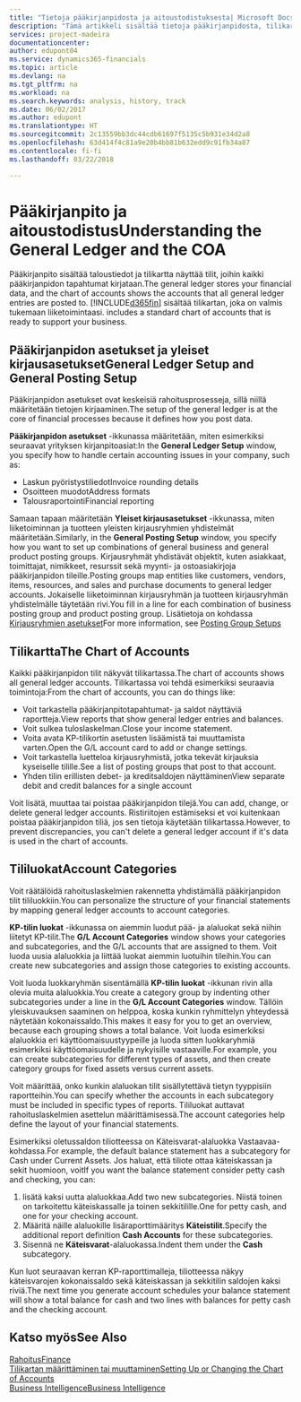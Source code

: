 ```yaml
---
title: "Tietoja pääkirjanpidosta ja aitoustodistuksesta| Microsoft Docs"
description: "Tämä artikkeli sisältää tietoja pääkirjanpidosta, tilikartasta ja tililuokista."
services: project-madeira
documentationcenter: 
author: edupont04
ms.service: dynamics365-financials
ms.topic: article
ms.devlang: na
ms.tgt_pltfrm: na
ms.workload: na
ms.search.keywords: analysis, history, track
ms.date: 06/02/2017
ms.author: edupont
ms.translationtype: HT
ms.sourcegitcommit: 2c13559bb3dc44cdb61697f5135c5b931e34d2a8
ms.openlocfilehash: 63d414f4c81a9e20b4bb81b632edd9c91fb34a87
ms.contentlocale: fi-fi
ms.lasthandoff: 03/22/2018

---
```

# <a name="understanding-the-general-ledger-and-the-coa"></a><span data-ttu-id="18bdd-103">Pääkirjanpito ja aitoustodistus</span><span class="sxs-lookup"><span data-stu-id="18bdd-103">Understanding the General Ledger and the COA</span></span>
<span data-ttu-id="18bdd-104">Pääkirjanpito sisältää taloustiedot ja tilikartta näyttää tilit, joihin kaikki pääkirjanpidon tapahtumat kirjataan.</span><span class="sxs-lookup"><span data-stu-id="18bdd-104">The general ledger stores your financial data, and the chart of accounts shows the accounts that all general ledger entries are posted to.</span></span> [!INCLUDE[d365fin](includes/d365fin_md.md)]<span data-ttu-id="18bdd-105"> sisältää tilikartan, joka on valmis tukemaan liiketoimintaasi.</span><span class="sxs-lookup"><span data-stu-id="18bdd-105"> includes a standard chart of accounts that is ready to support your business.</span></span>

## <a name="general-ledger-setup-and-general-posting-setup"></a><span data-ttu-id="18bdd-106">Pääkirjanpidon asetukset ja yleiset kirjausasetukset</span><span class="sxs-lookup"><span data-stu-id="18bdd-106">General Ledger Setup and General Posting Setup</span></span>
<span data-ttu-id="18bdd-107">Pääkirjanpidon asetukset ovat keskeisiä rahoitusprosesseja, sillä niillä määritetään tietojen kirjaaminen.</span><span class="sxs-lookup"><span data-stu-id="18bdd-107">The setup of the general ledger is at the core of financial processes because it defines how you post data.</span></span>  

<span data-ttu-id="18bdd-108">**Pääkirjanpidon asetukset** -ikkunassa määritetään, miten esimerkiksi seuraavat yrityksen kirjanpitoasiat:</span><span class="sxs-lookup"><span data-stu-id="18bdd-108">In the **General Ledger Setup** window, you specify how to handle certain accounting issues in your company, such as:</span></span>  

* <span data-ttu-id="18bdd-109">Laskun pyöristystiliedot</span><span class="sxs-lookup"><span data-stu-id="18bdd-109">Invoice rounding details</span></span>  
* <span data-ttu-id="18bdd-110">Osoitteen muodot</span><span class="sxs-lookup"><span data-stu-id="18bdd-110">Address formats</span></span>  
* <span data-ttu-id="18bdd-111">Talousraportointi</span><span class="sxs-lookup"><span data-stu-id="18bdd-111">Financial reporting</span></span>  

<span data-ttu-id="18bdd-112">Samaan tapaan määritetään **Yleiset kirjausasetukset** -ikkunassa, miten liiketoiminnan ja tuotteen yleisten kirjausryhmien yhdistelmät määritetään.</span><span class="sxs-lookup"><span data-stu-id="18bdd-112">Similarly, in the **General Posting Setup** window, you specify how you want to set up combinations of general business and general product posting groups.</span></span> <span data-ttu-id="18bdd-113">Kirjausryhmät yhdistävät objektit, kuten asiakkaat, toimittajat, nimikkeet, resurssit sekä myynti- ja ostoasiakirjoja pääkirjanpidon tileille.</span><span class="sxs-lookup"><span data-stu-id="18bdd-113">Posting groups map entities like customers, vendors, items, resources, and sales and purchase documents to general ledger accounts.</span></span> <span data-ttu-id="18bdd-114">Jokaiselle liiketoiminnan kirjausryhmän ja tuotteen kirjausryhmän yhdistelmälle täytetään rivi.</span><span class="sxs-lookup"><span data-stu-id="18bdd-114">You fill in a line for each combination of business posting group and product posting group.</span></span> <span data-ttu-id="18bdd-115">Lisätietoja on kohdassa [Kirjausryhmien asetukset](finance-posting-groups.md)</span><span class="sxs-lookup"><span data-stu-id="18bdd-115">For more information, see [Posting Group Setups](finance-posting-groups.md)</span></span>  

## <a name="the-chart-of-accounts"></a><span data-ttu-id="18bdd-116">Tilikartta</span><span class="sxs-lookup"><span data-stu-id="18bdd-116">The Chart of Accounts</span></span>
<span data-ttu-id="18bdd-117">Kaikki pääkirjanpidon tilit näkyvät tilikartassa.</span><span class="sxs-lookup"><span data-stu-id="18bdd-117">The chart of accounts shows all general ledger accounts.</span></span> <span data-ttu-id="18bdd-118">Tilikartassa voi tehdä esimerkiksi seuraavia toimintoja:</span><span class="sxs-lookup"><span data-stu-id="18bdd-118">From the chart of accounts, you can do things like:</span></span>  

* <span data-ttu-id="18bdd-119">Voit tarkastella pääkirjanpitotapahtumat- ja saldot näyttäviä raportteja.</span><span class="sxs-lookup"><span data-stu-id="18bdd-119">View reports that show general ledger entries and balances.</span></span>  
* <span data-ttu-id="18bdd-120">Voit sulkea tuloslaskelman.</span><span class="sxs-lookup"><span data-stu-id="18bdd-120">Close your income statement.</span></span>  
* <span data-ttu-id="18bdd-121">Voita avata KP-tilikortin asetusten lisäämistä tai muuttamista varten.</span><span class="sxs-lookup"><span data-stu-id="18bdd-121">Open the G/L account card to add or change settings.</span></span>  
* <span data-ttu-id="18bdd-122">Voit tarkastella luetteloa kirjausryhmistä, jotka tekevät kirjauksia kyseiselle tilille.</span><span class="sxs-lookup"><span data-stu-id="18bdd-122">See a list of posting groups that post to that account.</span></span>
* <span data-ttu-id="18bdd-123">Yhden tilin erillisten debet- ja kreditsaldojen näyttäminen</span><span class="sxs-lookup"><span data-stu-id="18bdd-123">View separate debit and credit balances for a single account</span></span>  

<span data-ttu-id="18bdd-124">Voit lisätä, muuttaa tai poistaa pääkirjanpidon tilejä.</span><span class="sxs-lookup"><span data-stu-id="18bdd-124">You can add, change, or delete general ledger accounts.</span></span> <span data-ttu-id="18bdd-125">Ristiriitojen estämiseksi et voi kuitenkaan poistaa pääkirjanpidon tiliä, jos sen tietoja käytetään tilikartassa.</span><span class="sxs-lookup"><span data-stu-id="18bdd-125">However, to prevent discrepancies, you can't delete a general ledger account if it's data is used in the chart of accounts.</span></span>  

## <a name="account-categories"></a><span data-ttu-id="18bdd-126">Tililuokat</span><span class="sxs-lookup"><span data-stu-id="18bdd-126">Account Categories</span></span>
<span data-ttu-id="18bdd-127">Voit räätälöidä rahoituslaskelmien rakennetta yhdistämällä pääkirjanpidon tilit tililuokkiin.</span><span class="sxs-lookup"><span data-stu-id="18bdd-127">You can personalize the structure of your financial statements by mapping general ledger accounts to account categories.</span></span>  

<span data-ttu-id="18bdd-128">**KP-tilin luokat** -ikkunassa on aiemmin luodut pää- ja alaluokat sekä niihin liitetyt KP-tilit.</span><span class="sxs-lookup"><span data-stu-id="18bdd-128">The **G/L Account Categories** window shows your categories and subcategories, and the G/L accounts that are assigned to them.</span></span> <span data-ttu-id="18bdd-129">Voit luoda uusia alaluokkia ja liittää luokat aiemmin luotuihin tileihin.</span><span class="sxs-lookup"><span data-stu-id="18bdd-129">You can create new subcategories and assign those categories to existing accounts.</span></span>  

<span data-ttu-id="18bdd-130">Voit luoda luokkaryhmän sisentämällä **KP-tilin luokat** -ikkunan rivin alla olevia muita alaluokkia.</span><span class="sxs-lookup"><span data-stu-id="18bdd-130">You create a category group by indenting other subcategories under a line in the **G/L Account Categories** window.</span></span> <span data-ttu-id="18bdd-131">Tällöin yleiskuvauksen saaminen on helppoa, koska kunkin ryhmittelyn yhteydessä näytetään kokonaissaldo.</span><span class="sxs-lookup"><span data-stu-id="18bdd-131">This makes it easy for you to get an overview, because each grouping shows a total balance.</span></span> <span data-ttu-id="18bdd-132">Voit luoda esimerkiksi alaluokkia eri käyttöomaisuustyypeille ja luoda sitten luokkaryhmiä esimerkiksi käyttöomaisuudelle ja nykyisille vastaaville.</span><span class="sxs-lookup"><span data-stu-id="18bdd-132">For example, you can create subcategories for different types of assets, and then create category groups for fixed assets versus current assets.</span></span>  

<span data-ttu-id="18bdd-133">Voit määrittää, onko kunkin alaluokan tilit sisällytettävä tietyn tyyppisiin raportteihin.</span><span class="sxs-lookup"><span data-stu-id="18bdd-133">You can specify whether the accounts in each subcategory must be included in specific types of reports.</span></span> <span data-ttu-id="18bdd-134">Tililuokat auttavat rahoituslaskelmien asettelun määrittämisessä.</span><span class="sxs-lookup"><span data-stu-id="18bdd-134">The account categories help define the layout of your financial statements.</span></span>  

<span data-ttu-id="18bdd-135">Esimerkiksi oletussaldon tiliotteessa on Käteisvarat-alaluokka Vastaavaa-kohdassa.</span><span class="sxs-lookup"><span data-stu-id="18bdd-135">For example, the default balance statement has a subcategory for Cash under Current Assets.</span></span> <span data-ttu-id="18bdd-136">Jos haluat, että tiliote ottaa käteiskassan ja sekit huomioon, voit</span><span class="sxs-lookup"><span data-stu-id="18bdd-136">If you want the balance statement consider petty cash and checking, you can:</span></span>  

1. <span data-ttu-id="18bdd-137">lisätä kaksi uutta alaluokkaa.</span><span class="sxs-lookup"><span data-stu-id="18bdd-137">Add two new subcategories.</span></span> <span data-ttu-id="18bdd-138">Niistä toinen on tarkoitettu käteiskassalle ja toinen sekkitilille.</span><span class="sxs-lookup"><span data-stu-id="18bdd-138">One for petty cash, and one for your checking account.</span></span>  
2. <span data-ttu-id="18bdd-139">Määritä näille alaluokille lisäraporttimääritys **Käteistilit**.</span><span class="sxs-lookup"><span data-stu-id="18bdd-139">Specify the additional report definition **Cash Accounts** for these subcategories.</span></span>  
3. <span data-ttu-id="18bdd-140">Sisennä ne **Käteisvarat**-alaluokassa.</span><span class="sxs-lookup"><span data-stu-id="18bdd-140">Indent them under the **Cash** subcategory.</span></span>  

<span data-ttu-id="18bdd-141">Kun luot seuraavan kerran KP-raporttimalleja, tiliotteessa näkyy käteisvarojen kokonaissaldo sekä käteiskassan ja sekkitilin saldojen kaksi riviä.</span><span class="sxs-lookup"><span data-stu-id="18bdd-141">The next time you generate account schedules your balance statement will show a total balance for cash and two lines with balances for petty cash and the checking account.</span></span>  

## <a name="see-also"></a><span data-ttu-id="18bdd-142">Katso myös</span><span class="sxs-lookup"><span data-stu-id="18bdd-142">See Also</span></span>
[<span data-ttu-id="18bdd-143">Rahoitus</span><span class="sxs-lookup"><span data-stu-id="18bdd-143">Finance</span></span>](finance.md)  
[<span data-ttu-id="18bdd-144">Tilikartan määrittäminen tai muuttaminen</span><span class="sxs-lookup"><span data-stu-id="18bdd-144">Setting Up or Changing the Chart of Accounts</span></span>](finance-setup-chart-accounts.md)  
[<span data-ttu-id="18bdd-145">Business Intelligence</span><span class="sxs-lookup"><span data-stu-id="18bdd-145">Business Intelligence</span></span>](bi.md)  

